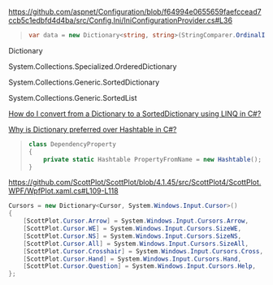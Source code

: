 https://github.com/aspnet/Configuration/blob/f64994e0655659faefccead7ccb5c1edbfd4d4ba/src/Config.Ini/IniConfigurationProvider.cs#L36

> ```csharp
> var data = new Dictionary<string, string>(StringComparer.OrdinalIgnoreCase);
> ```

Dictionary

System.Collections.Specialized.OrderedDictionary

System.Collections.Generic.SortedDictionary

System.Collections.Generic.SortedList

[How do I convert from a Dictionary to a SortedDictionary using LINQ in C#?](https://stackoverflow.com/questions/451717/how-do-i-convert-from-a-dictionary-to-a-sorteddictionary-using-linq-in-c)

[Why is Dictionary preferred over Hashtable in C#?](https://stackoverflow.com/questions/301371/why-is-dictionary-preferred-over-hashtable-in-c)

> ```csharp
> class DependencyProperty
> {
>     private static Hashtable PropertyFromName = new Hashtable();
> }
> ```
>
> 

https://github.com/ScottPlot/ScottPlot/blob/4.1.45/src/ScottPlot4/ScottPlot.WPF/WpfPlot.xaml.cs#L109-L118

```csharp
Cursors = new Dictionary<Cursor, System.Windows.Input.Cursor>()
{
    [ScottPlot.Cursor.Arrow] = System.Windows.Input.Cursors.Arrow,
    [ScottPlot.Cursor.WE] = System.Windows.Input.Cursors.SizeWE,
    [ScottPlot.Cursor.NS] = System.Windows.Input.Cursors.SizeNS,
    [ScottPlot.Cursor.All] = System.Windows.Input.Cursors.SizeAll,
    [ScottPlot.Cursor.Crosshair] = System.Windows.Input.Cursors.Cross,
    [ScottPlot.Cursor.Hand] = System.Windows.Input.Cursors.Hand,
    [ScottPlot.Cursor.Question] = System.Windows.Input.Cursors.Help,
};
```
